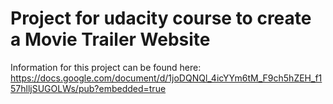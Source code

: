 # Project for udacity course to create a Movie Trailer Website
Information for this project can be found here: https://docs.google.com/document/d/1joDQNQl_4icYYm6tM_F9ch5hZEH_f157hlljSUGOLWs/pub?embedded=true
